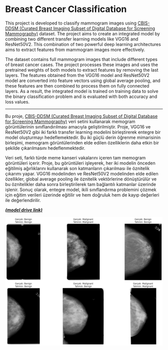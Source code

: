 # Breast Cancer Classification


This project is developed to classify mammogram images using [CBIS-DDSM (Curated Breast Imaging Subset of Digital Database for Screening Mammography)](https://www.kaggle.com/datasets/awsaf49/cbis-ddsm-breast-cancer-image-dataset/data) dataset. The project aims to create an integrated model by combining two different transfer learning models like VGG16 and ResNet50V2. This combination of two powerful deep learning architectures aims to extract features from mammogram images more effectively.

The dataset contains full mammogram images that include different types of breast cancer cases. The project processes these images and uses the pretrained weights of both models to extract features by removing the last layers. The features obtained from the VGG16 model and ResNet50V2 model are converted into feature vectors using global average pooling, and these features are then combined to process them on fully connected layers. As a result, the integrated model is trained on training data to solve the binary classification problem and is evaluated with both accuracy and loss values.


***

Bu proje, [CBIS-DDSM (Curated Breast Imaging Subset of Digital Database for Screening Mammography)](https://www.kaggle.com/datasets/awsaf49/cbis-ddsm-breast-cancer-image-dataset/data) veri setini kullanarak memogram görüntülerinin sınıflandırılması amacıyla geliştirilmiştir. Proje, VGG16 ve ResNet50V2 gibi iki farklı transfer learning modelini birleştirerek entegre bir model oluşturmayı hedeflemektedir. Bu iki güçlü derin öğrenme mimarisinin birleşimi, memogram görüntülerinden elde edilen özelliklerin daha etkin bir şekilde çıkarılmasını hedeflenmektedir.

Veri seti, farklı türde meme kanseri vakalarını içeren tam memogram görüntüleri içerir. Proje, bu görüntüleri işleyerek, her iki modelin önceden eğitilmiş ağırlıklarını kullanarak son katmanların çıkarılması ile öznitelik çıkarımı yapar. VGG16 modelinden ve ResNet50V2 modelinden elde edilen özellikler, global average pooling ile öznitelik vektörlerine dönüştürülür ve bu öznitelikler daha sonra birleştirilerek tam bağlantılı katmanlar üzerinde işlenir. Sonuç olarak, entegre model, ikili sınıflandırma problemini çözmek için eğitim verileri üzerinde eğitilir ve hem doğruluk hem de kayıp değerleri ile değerlendirilir.


***[(model drive link)](https://drive.google.com/drive/folders/1PKGFF6RSPcC4kjQHR92YjeIvWn5wR4Vn?usp=drive_link)***

![Test sonuçları](img/img.png)
